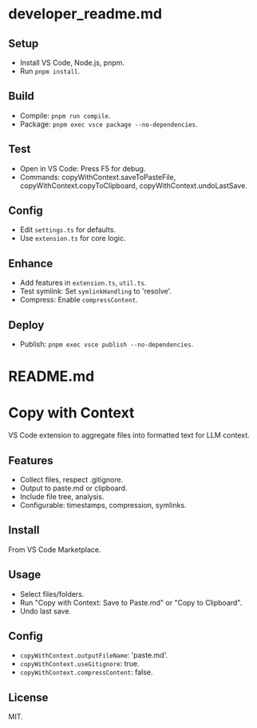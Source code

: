 # developer_readme.md

## Setup
- Install VS Code, Node.js, pnpm.
- Run `pnpm install`.

## Build
- Compile: `pnpm run compile`.
- Package: `pnpm exec vsce package --no-dependencies`.

## Test
- Open in VS Code: Press F5 for debug.
- Commands: copyWithContext.saveToPasteFile, copyWithContext.copyToClipboard, copyWithContext.undoLastSave.

## Config
- Edit `settings.ts` for defaults.
- Use `extension.ts` for core logic.

## Enhance
- Add features in `extension.ts`, `util.ts`.
- Test symlink: Set `symlinkHandling` to 'resolve'.
- Compress: Enable `compressContent`.

## Deploy
- Publish: `pnpm exec vsce publish --no-dependencies`.

# README.md

# Copy with Context

VS Code extension to aggregate files into formatted text for LLM context.

## Features
- Collect files, respect .gitignore.
- Output to paste.md or clipboard.
- Include file tree, analysis.
- Configurable: timestamps, compression, symlinks.

## Install
From VS Code Marketplace.

## Usage
- Select files/folders.
- Run "Copy with Context: Save to Paste.md" or "Copy to Clipboard".
- Undo last save.

## Config
- `copyWithContext.outputFileName`: 'paste.md'.
- `copyWithContext.useGitignore`: true.
- `copyWithContext.compressContent`: false.

## License
MIT.
